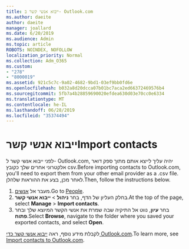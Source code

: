 ```yaml
---
title: ייבוא אנשי קשר ב- Outlook.com
ms.author: daeite
author: daeite
manager: joallard
ms.date: 6/20/2019
ms.audience: Admin
ms.topic: article
ROBOTS: NOINDEX, NOFOLLOW
localization_priority: Normal
ms.collection: Adm_O365
ms.custom:
- "278"
- "8000019"
ms.assetid: 921c5c7c-9a02-4682-9bd1-03ef9bb0fd6e
ms.openlocfilehash: b032a8d20dcca07b01bc7aca2ed66372469576b4
ms.sourcegitcommit: 5fb7a4b28859690020efdea630d03e70cc0e6334
ms.translationtype: MT
ms.contentlocale: he-IL
ms.lasthandoff: 06/28/2019
ms.locfileid: "35374494"
---
```

# <a name="import-contacts"></a><span data-ttu-id="808d1-102">ייבוא אנשי קשר</span><span class="sxs-lookup"><span data-stu-id="808d1-102">Import contacts</span></span>

<span data-ttu-id="808d1-103">לפני ייבוא אנשי קשר ל- Outlook.com, יהיה עליך לייצא אותם מתוך ספק דואר אלקטרוני אחרים שלך כקובץ csv.</span><span class="sxs-lookup"><span data-stu-id="808d1-103">Before importing contacts to Outlook.com, you'll need to export them from your other email provider as a .csv file.</span></span> <span data-ttu-id="808d1-104">לאחר מכן, בצע את ההוראות שלהלן.</span><span class="sxs-lookup"><span data-stu-id="808d1-104">Then, follow the instructions below.</span></span>
  
1. <span data-ttu-id="808d1-105">מעבר אל [אנשים](https://outlook.live.com/people/).</span><span class="sxs-lookup"><span data-stu-id="808d1-105">Go to [People](https://outlook.live.com/people/).</span></span>
2. <span data-ttu-id="808d1-106">בחלק העליון של הדף, בחר **ניהול** \> **ייבוא אנשי קשר**.</span><span class="sxs-lookup"><span data-stu-id="808d1-106">At the top of the page, select **Manage** \> **Import contacts**.</span></span>
3. <span data-ttu-id="808d1-107">בחר **עיון**, נווט אל התיקיה שבה שמרת את אנשי הקשר המיוצא שלך ובחר **פתוח**.</span><span class="sxs-lookup"><span data-stu-id="808d1-107">Select **Browse**, navigate to the folder where you saved your exported contacts, and select **Open**.</span></span>

<span data-ttu-id="808d1-108">לקבלת מידע נוסף, ראה [ייבוא אנשי קשר כדי Outlook.com](https://support.office.com/article/285a3b55-8d93-4ac8-93df-43fffd13b2f1?wt.mc_id=Office_Outlook_com_Alchemy).</span><span class="sxs-lookup"><span data-stu-id="808d1-108">To learn more, see [Import contacts to Outlook.com](https://support.office.com/article/285a3b55-8d93-4ac8-93df-43fffd13b2f1?wt.mc_id=Office_Outlook_com_Alchemy).</span></span>